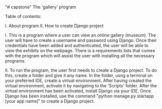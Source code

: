 "# capstone" 
The 'gallery' program

Table of contents:

I. About program
II. How to create Django project

I. This is a program where a user can view an online gallery (museum).
The user will have to create a username and password using Django.
Once their credentials have been added and authenticated, the user will
be able to view the exhibits on the webpage.
There is a requirements lists that comes with the program which will assist
the user with installing all the necessary programs.

II. To run the program, the user first needs to create a Django project.
To do this, create a folder and give it any name.
In the folder, usng a terminal on your preferred IDE, create a virtual environment.
After having created the virtual environment, activate it by navigating to
the 'Scripts' folder.
After the virtual environment has been activated, install Django via your IDE.
Once Django has been installed, use the command "python manage.py startapp [your app name]"
to create a Django project.



